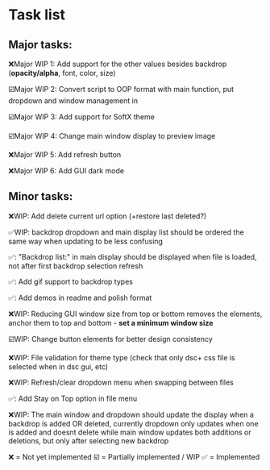 # Task list
## Major tasks:
❌Major WIP 1: Add support for the other values besides backdrop (**opacity/alpha**, font, color, size)

☑️Major WIP 2: Convert script to OOP format with main function, put dropdown and window management in 

☑️Major WIP 3: Add support for SoftX theme

☑️Major WIP 4: Change main window display to preview image

❌Major WIP 5: Add refresh button

❌Major WIP 6: Add GUI dark mode

## Minor tasks:

❌WIP: Add delete current url option (+restore last deleted?)

✅WIP: backdrop dropdown and main display list should be ordered the same way when updating to be less confusing 

✅: "Backdrop list:" in main display should be displayed when file is loaded, not after first backdrop selection refresh

✅: Add gif support to backdrop types

✅: Add demos in readme and polish format

❌WIP: Reducing GUI window size from top or bottom removes the elements, anchor them to top and bottom - **set a minimum window size**

☑️WIP: Change button elements for better design consistency

❌WIP: File validation for theme type (check that only dsc+ css file is selected when in dsc gui, etc)

❌WIP: Refresh/clear dropdown menu when swapping between files

✅: Add Stay on Top option in file menu

❌WIP: The main window and dropdown should update the display when a backdrop is added OR deleted, currently dropdown only updates when one is added and doesnt delete while main window updates both additions or deletions, but only after selecting new backdrop


❌ = Not yet implemented
☑️ = Partially implemented / WIP
✅ = Implemented